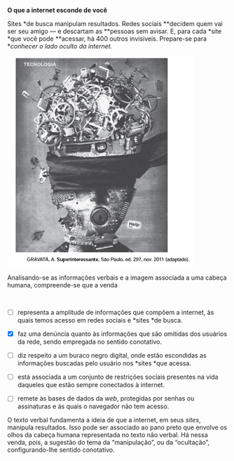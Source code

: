 

**O que a internet esconde de você**

Sites *de busca manipulam resultados. Redes sociais **decidem quem vai ser seu amigo — e descartam as **pessoas sem avisar. E, para cada *site *que você pode **acessar, há 400 outros invisíveis. Prepare-se para **conhecer o lado oculto da internet.*

![](d025c124-88a0-b4fd-4c4f-4a62fda388a1.png)

Analisando-se as informações verbais e a imagem associada a uma cabeça humana, compreende-se que a venda

 



- [ ] representa a amplitude de informações que compõem a internet, às quais temos acesso em redes sociais e *sites *de busca.
- [x] faz uma denúncia quanto às informações que são omitidas dos usuários da rede, sendo empregada no sentido conotativo.
- [ ] diz respeito a um buraco negro digital, onde estão escondidas as informações buscadas pelo usuário nos *sites *que acessa.
- [ ] está associada a um conjunto de restrições sociais presentes na vida daqueles que estão sempre conectados à internet.
- [ ] remete às bases de dados da *web*, protegidas por senhas ou assinaturas e às quais o navegador não tem acesso.


O texto verbal fundamenta a ideia de que a internet, em seus *sites*, manipula resultados. Isso pode ser associado ao pano preto que envolve os olhos da cabeça humana representada no texto não verbal. Há nessa venda, pois, a sugestão do tema da “manipulação”, ou da “ocultação”, configurando-lhe sentido conotativo.
